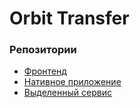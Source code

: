 # Orbit Transfer
### Репозитории
- [Фронтенд](https://github.com/pluxaaa/orbits-front)
- [Нативное приложение](https://github.com/pluxaaa/orbits-native)
- [Выделенный сервис](https://github.com/pluxaaa/orbits-async)